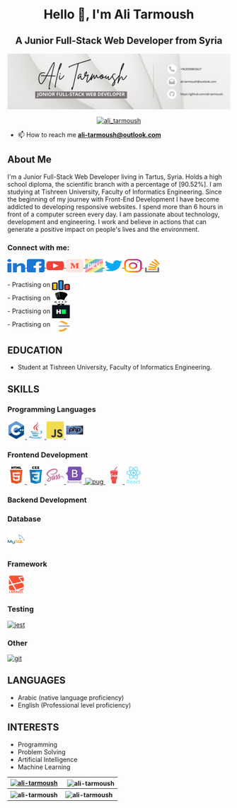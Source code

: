 <h1 align="center">Hello 👋, I'm Ali Tarmoush</h1>
<h2 align="center">A Junior Full-Stack Web Developer from Syria</h2>
<p align="center">
    <img 
        src="assets/img/ali-tarmoush.png"
        alt="ali-tarmoush"
    >
</p>
<p align="center">
    <a href="https://twitter.com/ali_tarmoush" target="blank">
        <img 
            src="https://img.shields.io/twitter/follow/ali_tarmoush?logo=twitter&style=for-the-badge" 
            alt="ali_tarmoush" 
        />
    </a>
</p>

- 📫 How to reach me **ali-tarmoush@outlook.com**

<h2>About Me</h2>
<p align="left">
    I'm a Junior Full-Stack Web Developer living in Tartus, Syria. Holds a high school diploma, the scientific branch with a percentage of [90.52%]. I am studying at Tishreen University, Faculty of Informatics Engineering. Since the beginning of my journey with Front-End Development I have become addicted to developing responsive websites. I spend more than 6 hours in front of a computer screen every day. I am passionate about technology, development and engineering. I work and believe in actions that can generate a positive impact on people's lives and the environment.
</p>
<h3 align="left">Connect with me:</h3>
<p align="left">
    <!-- linkedin -->
    <a href="https://linkedin.com/in/ali-tarmoush-4524151a2" target="_blank">
        <img 
            align="center"
            src="assets/svg/linked-in.svg"
            alt="Ali Tarmoush on linkedin"
            height="30"
            width="40"
        > 
    </a>
    <!-- fb -->
    <a href="https://fb.com/ali.tarmwsh.9"target="_blank">
        <img 
            align="center"
            src="./assets/svg/facebook.svg"
            alt="Ali Tarmoush on Facebook"
            height="30"
            width="40"
        > 
    </a>
    <!-- youtube -->
    <a href="https://www.youtube.com/channel/UC_32dqqA3078JjERjKDdImg"target="_blank">
        <img 
            align="center"
            src="assets/svg/youtube.svg"
            alt="Ali Tarmoush on Youtube"
            height="30"
            width="40"> 
    </a>
    <!-- medium -->
    <a href="https://medium.com/@ali-tarmoush" target="blank">
        <img 
            align="center" 
            src="./assets/svg/medium.svg" 
            alt="Ali Tarmoush on Medium" 
            height="30" 
            width="40" />
    </a>
    <!-- dev.to -->
    <a href="https://dev.to/ali_tarmoush"target="_blank">
        <img 
            align="center"
            src="assets/svg/devto.svg"
            alt="Ali Tarmoush on DevTo"
            height="30"
            width="40"
        > 
    </a>
    <!-- twitter -->
    <a href="https://twitter.com/ali_tarmoush"target="_blank">
        <img 
            align="center"
            src="assets/svg/twitter.svg"
            alt="Ali Tarmoush on Twitter"
            height="30"
            width="40"
        > 
    </a>
    <!-- instagram -->
    <a href="https://instagram.com/ali_a_tarmoush"target="_blank">
        <img 
            align="center"
            src="assets/svg/instagram.svg"
            alt="Ali Tarmoush on Instagram"
            height="30"
            width="40"
        >
    </a>
    <!-- stackoverflow -->
    <a href="https://stackoverflow.com/users/15423157"target="_blank">
        <img 
            align="center"
            src="assets/svg/stack-overflow.svg"
            alt="Ali Tarmoush on StackOverflow"
            height="30"
            width="40"
        >
    </a>
<p align="left">
    <!-- codeforces -->
- Practising on
    <a href="https://codeforces.com/profile/ali_tarmoush"target="_blank">
        <img 
            align="center"
            src="assets/svg/codeforces.svg"
            alt="Ali Tarmoush on Codeforces"
            height="30"
            width="40"
        >
    </a>
    <br>
    <!-- codechef -->
- Practising on 
    <a href="https://www.codechef.com/users/ali_tarmoush" target="blank">
        <img 
            align="center" 
            src="assets/svg/codechef.svg" 
            alt="Ali Tarmoush on CodeChef" 
            height="30" 
            width="40" 
        />
    </a>
    <br>
    <!-- hackerrank -->
- Practising on 
    <a href="https://www.hackerrank.com/ali_tarmoush"target="_blank">
        <img 
            align="center"
            src="assets/svg/hackerrank.svg"
            alt="Ali Tarmoush on HackerRank"
            height="30"
            width="40"
        >
    </a>
    <br>
    <!-- leetcode -->
- Practising on 
    <a href="https://www.leetcode.com/ali-tarmoush" target="blank">
        <img 
            align="center" 
            src="assets/svg/leet-code.svg" 
            alt="Ali Tarmoush on LeetCode" 
            height="30" 
            width="40" 
        />
    </a>
</p>

<h2>EDUCATION</h2>

- Student at Tishreen University, Faculty of Informatics Engineering.
<h2>SKILLS</h2>

<h3>Programming Languages</h3>
<p align="left">
    <!-- C++ -->
    <a href="https://www.w3schools.com/cpp/"rel="noreferrer"target="_blank">
        <img alt="cplusplus"src="https://raw.githubusercontent.com/devicons/devicon/master/icons/cplusplus/cplusplus-original.svg"height="40"width="40"> 
    </a>
    <!-- java -->
    <a href="https://www.java.com"rel="noreferrer"target="_blank">
        <img alt="java"src="https://raw.githubusercontent.com/devicons/devicon/master/icons/java/java-original.svg"height="40"width="40"> 
    </a>
    <a href="https://developer.mozilla.org/en-US/docs/Web/JavaScript"rel="noreferrer"target="_blank">
        <img alt="javascript"src="https://raw.githubusercontent.com/devicons/devicon/master/icons/javascript/javascript-original.svg"height="40"width="40"> 
    </a>
    <a href="https://www.php.net"rel="noreferrer"target="_blank">
        <img alt="php"src="https://raw.githubusercontent.com/devicons/devicon/master/icons/php/php-original.svg"height="40"width="40">
        </a>
</p>
<h3>Frontend Development</h3>
<p align="left">
    <!-- html5 -->
    <a href="https://www.w3.org/html/"rel="noreferrer"target="_blank">
        <img alt="html5"src="https://raw.githubusercontent.com/devicons/devicon/master/icons/html5/html5-original-wordmark.svg"height="40"width="40">
    </a>
    <!-- css3 -->
    <a href="https://www.w3schools.com/css/"rel="noreferrer"target="_blank">
        <img alt="css3"src="https://raw.githubusercontent.com/devicons/devicon/master/icons/css3/css3-original-wordmark.svg"height="40"width="40"> 
    </a>
    <!-- sass -->
    <a href="https://sass-lang.com"rel="noreferrer"target="_blank">
        <img alt="sass"src="https://raw.githubusercontent.com/devicons/devicon/master/icons/sass/sass-original.svg"height="40"width="40">
    </a>
    <!-- bootstrap -->
    <a href="https://getbootstrap.com"rel="noreferrer"target="_blank">
        <img alt="bootstrap"src="https://raw.githubusercontent.com/devicons/devicon/master/icons/bootstrap/bootstrap-plain-wordmark.svg"height="40"width="40"> 
    </a>
    <!-- pugjs -->
    <a href="https://pugjs.org"rel="noreferrer"target="_blank">
        <img alt="pug"src="https://cdn.worldvectorlogo.com/logos/pug.svg"height="40"width="40"> 
    </a>
    <!-- gulpjs -->
    <a href="https://gulpjs.com"rel="noreferrer"target="_blank">
        <img alt="gulp"src="https://raw.githubusercontent.com/devicons/devicon/master/icons/gulp/gulp-plain.svg"height="40"width="40">
    </a>
    <!-- reactjs -->
    <a href="https://reactjs.org/"rel="noreferrer"target="_blank">
        <img alt="react"src="https://raw.githubusercontent.com/devicons/devicon/master/icons/react/react-original-wordmark.svg"height="40"width="40">
    </a>
</p>
<h3 align="left">Backend Development</h3>
<h3 align="left">Database</h3>
<p align="left">
    <a href="https://www.mysql.com/"rel="noreferrer"target="_blank">
        <img alt="mysql"src="https://raw.githubusercontent.com/devicons/devicon/master/icons/mysql/mysql-original-wordmark.svg"height="40"width="40">
    </a>
</p>
<h3 align="left">Framework</h3>
<p align="left">
    <a href="https://laravel.com/"rel="noreferrer"target="_blank">
        <img alt="laravel"src="https://raw.githubusercontent.com/devicons/devicon/master/icons/laravel/laravel-plain-wordmark.svg"height="40"width="40">
    </a>
</p>
<h3 align="left">Testing</h3>
    <a href="https://jestjs.io"rel="noreferrer"target="_blank">
        <img alt="jest"src="https://www.vectorlogo.zone/logos/jestjsio/jestjsio-icon.svg"height="40"width="40">
    </a>
<h3 align="left">Other</h3>
<p align="left">
    <a href="https://git-scm.com/"rel="noreferrer"target="_blank">
        <img alt="git"src="https://www.vectorlogo.zone/logos/git-scm/git-scm-icon.svg"height="40"width="40">
    </a>
</p>
<h2>LANGUAGES</h2>

- Arabic (native language proficiency)
- English (Professional level proficiency)

<h2>INTERESTS</h2>

- Programming
- Problem Solving
- Artificial Intelligence
- Machine Learning
<table align="center">
    <tr>
        <th>
            <a href="https://github.com/ryo-ma/github-profile-trophy">
                <img src="https://github-profile-trophy.vercel.app/?username=ali-tarmoush" alt="ali-tarmoush" />
            </a>
        </th>
        <th>  
            <img align="center"alt="ali-tarmoush"src="https://github-readme-stats.vercel.app/api?username=ali-tarmoush&show_icons=true&locale=en">
        </th>
    </tr>
    <tr>
        <th>
            <img align="left"alt="ali-tarmoush"src="https://github-readme-stats.vercel.app/api/top-langs?username=ali-tarmoush&show_icons=true&locale=en&layout=compact">
        </th>
        <th>
            <img align="center"alt="ali-tarmoush"src="https://github-readme-streak-stats.herokuapp.com/?user=ali-tarmoush&">
        </th>
    </tr>
</table>
